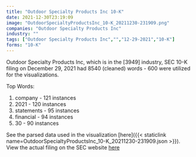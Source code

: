 ```yaml
---
title: "Outdoor Specialty Products Inc 10-K"
date: 2021-12-30T23:19:09
image: "OutdoorSpecialtyProductsInc_10-K_20211230-231909.png"
companies: "Outdoor Specialty Products Inc"
industry: ""
tags: ["Outdoor Specialty Products Inc","","12-29-2021","10-K"]
forms: "10-K"
---
```

Outdoor Specialty Products Inc, which is in the  [3949] industry, SEC 10-K filing on December 29, 2021 had 8540 (cleaned) words - 600 were utilized for the visualizations.

Top Words:
1. company - 121 instances
2. 2021 - 120 instances
3. statements - 95 instances
4. financial - 94 instances
5. 30 - 90 instances


See the parsed data used in the visualization [here]({{< staticlink name=OutdoorSpecialtyProductsInc_10-K_20211230-231909.json >}}).  
View the actual filing on the SEC website [here](https://www.sec.gov/Archives/edgar/data/1610718/0001213900-21-067848.txt)